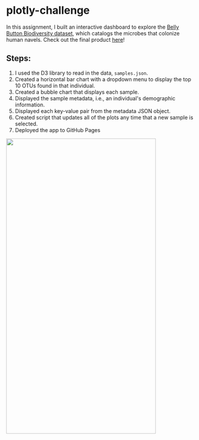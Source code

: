 # plotly-challenge

In this assignment, I built an interactive dashboard to explore the [Belly Button Biodiversity dataset](http://robdunnlab.com/projects/belly-button-biodiversity/), which catalogs the microbes that colonize human navels.  Check out the final product [here](https://kelseyoros.github.io/plotly-challenge/BellyButtonBiodiversity/)!

## 
## Steps:

1. I used the D3 library to read in the data, `samples.json`.
2. Created a horizontal bar chart with a dropdown menu to display the top 10 OTUs found in that individual.
3. Created a bubble chart that displays each sample.
4. Displayed the sample metadata, i.e., an individual's demographic information.
5. Displayed each key-value pair from the metadata JSON object.
6. Created script that updates all of the plots any time that a new sample is selected.
7. Deployed the app to GitHub Pages

<img src="https://cloud.githubusercontent.com/assets/yourgif.gif" width="400" height="790">

